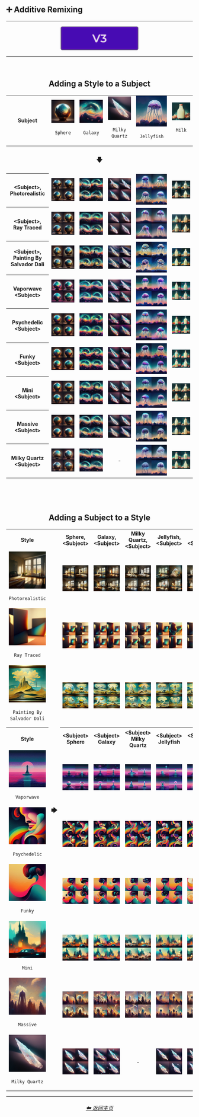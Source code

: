 <h2>➕ Additive Remixing</h2>

<hr>

<div align="center">

[<img src="/Images/Repo_Parts/Buttons/Version_Buttons/button_version_V3_active.webp?raw=true" alt="MidJourney V3" height="64" />]()

</div>

<hr>
<br>

<div align="center">

<h2>Adding a Style to a Subject</h2>
<table>
    <tr align=center valign=middle>
        <th>Subject</th>
        <td><img src="/Images/MJ_V3/Comparison_Page_Images/Additive_Remixing/Add_Style/Sphere/Sphere_(1).webp?raw=true" /><p><code>Sphere</code></p></td>
        <td><img src="/Images/MJ_V3/Comparison_Page_Images/Additive_Remixing/Add_Style/Galaxy/Galaxy_(2).webp?raw=true" /><p><code>Galaxy</code></p></td>
        <td><img src="/Images/MJ_V3/Comparison_Page_Images/Additive_Remixing/Add_Style/Milky_Quartz/Milky_Quartz_(1).webp?raw=true" /><p><code>Milky Quartz</code></p></td>
        <td><img src="/Images/MJ_V3/Comparison_Page_Images/Additive_Remixing/Add_Style/Jellyfish/Jellyfish_(4).webp?raw=true" /><p><code>Jellyfish</code></p></td>
        <td><img src="/Images/MJ_V3/Comparison_Page_Images/Additive_Remixing/Add_Style/Milk/Milk_(4).webp?raw=true" /><p><code>Milk</code></p></td>
    </tr>
    <tr align=center valign=middle>
        <th colspan=6><h3>🡇</h3></th>
      </tr>
    <tr align=center valign=middle>
        <th>&#60;Subject&#62;, Photorealistic</th>
        <td><img src="/Images/MJ_V3/Comparison_Page_Images/Additive_Remixing/Add_Style/Sphere/Sphere_Photorealistic.webp?raw=true" /></td>
        <td><img src="/Images/MJ_V3/Comparison_Page_Images/Additive_Remixing/Add_Style/Galaxy/Galaxy_Photorealistic.webp?raw=true" /></td>
        <td><img src="/Images/MJ_V3/Comparison_Page_Images/Additive_Remixing/Add_Style/Milky_Quartz/Milky_Quartz_Photorealistic.webp?raw=true" /></td>
        <td><img src="/Images/MJ_V3/Comparison_Page_Images/Additive_Remixing/Add_Style/Jellyfish/Jellyfish_Photorealistic.webp?raw=true" /></td>
        <td><img src="/Images/MJ_V3/Comparison_Page_Images/Additive_Remixing/Add_Style/Milk/Milk_Photorealistic.webp?raw=true" /></td>
    </tr>
    <tr align=center valign=middle>
        <th>&#60;Subject&#62;, Ray Traced</th>
        <td><img src="/Images/MJ_V3/Comparison_Page_Images/Additive_Remixing/Add_Style/Sphere/Sphere_Ray_Traced.webp?raw=true" /></td>
        <td><img src="/Images/MJ_V3/Comparison_Page_Images/Additive_Remixing/Add_Style/Galaxy/Galaxy_Ray_Traced.webp?raw=true" /></td>
        <td><img src="/Images/MJ_V3/Comparison_Page_Images/Additive_Remixing/Add_Style/Milky_Quartz/Milky_Quartz_Ray_Traced.webp?raw=true" /></td>
        <td><img src="/Images/MJ_V3/Comparison_Page_Images/Additive_Remixing/Add_Style/Jellyfish/Jellyfish_Ray_Traced.webp?raw=true" /></td>
        <td><img src="/Images/MJ_V3/Comparison_Page_Images/Additive_Remixing/Add_Style/Milk/Milk_Ray_Traced.webp?raw=true" /></td>
    </tr>
    <tr align=center valign=middle>
        <th>&#60;Subject&#62;, Painting By Salvador Dali</th>
        <td><img src="/Images/MJ_V3/Comparison_Page_Images/Additive_Remixing/Add_Style/Sphere/Sphere_Painting_By_Salvador_Dali.webp?raw=true" /></td>
        <td><img src="/Images/MJ_V3/Comparison_Page_Images/Additive_Remixing/Add_Style/Galaxy/Galaxy_Painting_By_Salvador_Dali.webp?raw=true" /></td>
        <td><img src="/Images/MJ_V3/Comparison_Page_Images/Additive_Remixing/Add_Style/Milky_Quartz/Milky_Quartz_Painting_By_Salvador_Dali.webp?raw=true" /></td>
        <td><img src="/Images/MJ_V3/Comparison_Page_Images/Additive_Remixing/Add_Style/Jellyfish/Jellyfish_Painting_By_Salvador_Dali.webp?raw=true" /></td>
        <td><img src="/Images/MJ_V3/Comparison_Page_Images/Additive_Remixing/Add_Style/Milk/Milk_Painting_By_Salvador_Dali.webp?raw=true" /></td>
    </tr>
    <tr align=center valign=middle>
        <th>Vaporwave &#60;Subject&#62;</th>
        <td><img src="/Images/MJ_V3/Comparison_Page_Images/Additive_Remixing/Add_Style/Sphere/Vaporwave_Sphere.webp?raw=true" /></td>
        <td><img src="/Images/MJ_V3/Comparison_Page_Images/Additive_Remixing/Add_Style/Galaxy/Vaporwave_Galaxy.webp?raw=true" /></td>
        <td><img src="/Images/MJ_V3/Comparison_Page_Images/Additive_Remixing/Add_Style/Milky_Quartz/Vaporwave_Milky_Quartz.webp?raw=true" /></td>
        <td><img src="/Images/MJ_V3/Comparison_Page_Images/Additive_Remixing/Add_Style/Jellyfish/Vaporwave_Jellyfish.webp?raw=true" /></td>
        <td><img src="/Images/MJ_V3/Comparison_Page_Images/Additive_Remixing/Add_Style/Milk/Vaporwave_Milk.webp?raw=true" /></td>
    </tr>
    <tr align=center valign=middle>
        <th>Psychedelic &#60;Subject&#62;</th>
        <td><img src="/Images/MJ_V3/Comparison_Page_Images/Additive_Remixing/Add_Style/Sphere/Psychedelic_Sphere.webp?raw=true" /></td>
        <td><img src="/Images/MJ_V3/Comparison_Page_Images/Additive_Remixing/Add_Style/Galaxy/Psychedelic_Galaxy.webp?raw=true" /></td>
        <td><img src="/Images/MJ_V3/Comparison_Page_Images/Additive_Remixing/Add_Style/Milky_Quartz/Psychedelic_Milky_Quartz.webp?raw=true" /></td>
        <td><img src="/Images/MJ_V3/Comparison_Page_Images/Additive_Remixing/Add_Style/Jellyfish/Psychedelic_Jellyfish.webp?raw=true" /></td>
        <td><img src="/Images/MJ_V3/Comparison_Page_Images/Additive_Remixing/Add_Style/Milk/Psychedelic_Milk.webp?raw=true" /></td>
    </tr>
    <tr align=center valign=middle>
        <th>Funky &#60;Subject&#62;</th>
        <td><img src="/Images/MJ_V3/Comparison_Page_Images/Additive_Remixing/Add_Style/Sphere/Funky_Sphere.webp?raw=true" /></td>
        <td><img src="/Images/MJ_V3/Comparison_Page_Images/Additive_Remixing/Add_Style/Galaxy/Funky_Galaxy.webp?raw=true" /></td>
        <td><img src="/Images/MJ_V3/Comparison_Page_Images/Additive_Remixing/Add_Style/Milky_Quartz/Funky_Milky_Quartz.webp?raw=true" /></td>
        <td><img src="/Images/MJ_V3/Comparison_Page_Images/Additive_Remixing/Add_Style/Jellyfish/Funky_Jellyfish.webp?raw=true" /></td>
        <td><img src="/Images/MJ_V3/Comparison_Page_Images/Additive_Remixing/Add_Style/Milk/Funky_Milk.webp?raw=true" /></td>
    </tr>
    <tr align=center valign=middle>
        <th>Mini &#60;Subject&#62;</th>
        <td><img src="/Images/MJ_V3/Comparison_Page_Images/Additive_Remixing/Add_Style/Sphere/Mini_Sphere.webp?raw=true" /></td>
        <td><img src="/Images/MJ_V3/Comparison_Page_Images/Additive_Remixing/Add_Style/Galaxy/Mini_Galaxy.webp?raw=true" /></td>
        <td><img src="/Images/MJ_V3/Comparison_Page_Images/Additive_Remixing/Add_Style/Milky_Quartz/Mini_Milky_Quartz.webp?raw=true" /></td>
        <td><img src="/Images/MJ_V3/Comparison_Page_Images/Additive_Remixing/Add_Style/Jellyfish/Mini_Jellyfish.webp?raw=true" /></td>
        <td><img src="/Images/MJ_V3/Comparison_Page_Images/Additive_Remixing/Add_Style/Milk/Mini_Milk.webp?raw=true" /></td>
    </tr>
    <tr align=center valign=middle>
        <th>Massive &#60;Subject&#62;</th>
        <td><img src="/Images/MJ_V3/Comparison_Page_Images/Additive_Remixing/Add_Style/Sphere/Massive_Sphere.webp?raw=true" /></td>
        <td><img src="/Images/MJ_V3/Comparison_Page_Images/Additive_Remixing/Add_Style/Galaxy/Massive_Galaxy.webp?raw=true" /></td>
        <td><img src="/Images/MJ_V3/Comparison_Page_Images/Additive_Remixing/Add_Style/Milky_Quartz/Massive_Milky_Quartz.webp?raw=true" /></td>
        <td><img src="/Images/MJ_V3/Comparison_Page_Images/Additive_Remixing/Add_Style/Jellyfish/Massive_Jellyfish.webp?raw=true" /></td>
        <td><img src="/Images/MJ_V3/Comparison_Page_Images/Additive_Remixing/Add_Style/Milk/Massive_Milk.webp?raw=true" /></td>
    </tr>
    <tr align=center valign=middle>
        <th>Milky Quartz &#60;Subject&#62;</th>
        <td><img src="/Images/MJ_V3/Comparison_Page_Images/Additive_Remixing/Add_Style/Sphere/Milky_Quartz_Sphere.webp?raw=true" /></td>
        <td><img src="/Images/MJ_V3/Comparison_Page_Images/Additive_Remixing/Add_Style/Galaxy/Milky_Quartz_Galaxy.webp?raw=true" /></td>
        <td>-</td>
        <td><img src="/Images/MJ_V3/Comparison_Page_Images/Additive_Remixing/Add_Style/Jellyfish/Milky_Quartz_Jellyfish.webp?raw=true" /></td>
        <td><img src="/Images/MJ_V3/Comparison_Page_Images/Additive_Remixing/Add_Style/Milk/Milky_Quartz_Milk.webp?raw=true" /></td>
    </tr>
</table>

<br><br><br>

<h2>Adding a Subject to a Style</h2>
<table>
    <tr align=center valign=middle>
        <th>Style</th>
        <th rowspan=11><h3>🡆</h3></th>
        <th>Sphere, &#60;Subject&#62;</th>
        <th>Galaxy, &#60;Subject&#62;</th>
        <th>Milky Quartz, &#60;Subject&#62;</th>
        <th>Jellyfish, &#60;Subject&#62;</th>
        <th>Milk, &#60;Subject&#62;</th>
    </tr>
    <tr align=center valign=middle>
        <td><img src="/Images/MJ_V3/Comparison_Page_Images/Additive_Remixing/Add_Subject/Photorealistic/Photorealistic_(4).webp?raw=true" /><p><code>Photorealistic</code></p></td>
        <td><img src="/Images/MJ_V3/Comparison_Page_Images/Additive_Remixing/Add_Subject/Photorealistic/Sphere_Photorealistic.webp?raw=true" /></td>
        <td><img src="/Images/MJ_V3/Comparison_Page_Images/Additive_Remixing/Add_Subject/Photorealistic/Galaxy_Photorealistic.webp?raw=true" /></td>
        <td><img src="/Images/MJ_V3/Comparison_Page_Images/Additive_Remixing/Add_Subject/Photorealistic/Milky_Quartz_Photorealistic.webp?raw=true" /></td>
        <td><img src="/Images/MJ_V3/Comparison_Page_Images/Additive_Remixing/Add_Subject/Photorealistic/Jellyfish_Photorealistic.webp?raw=true" /></td>
        <td><img src="/Images/MJ_V3/Comparison_Page_Images/Additive_Remixing/Add_Subject/Photorealistic/Milk_Photorealistic.webp?raw=true" /></td>
    </tr>
    <tr align=center valign=middle>
        <td><img src="/Images/MJ_V3/Comparison_Page_Images/Additive_Remixing/Add_Subject/Ray_Traced/Ray_Traced_(2).webp?raw=true" /><p><code>Ray Traced</code></p></td>
        <td><img src="/Images/MJ_V3/Comparison_Page_Images/Additive_Remixing/Add_Subject/Ray_Traced/Sphere_Ray_Traced.webp?raw=true" /></td>
        <td><img src="/Images/MJ_V3/Comparison_Page_Images/Additive_Remixing/Add_Subject/Ray_Traced/Galaxy_Ray_Traced.webp?raw=true" /></td>
        <td><img src="/Images/MJ_V3/Comparison_Page_Images/Additive_Remixing/Add_Subject/Ray_Traced/Milky_Quartz_Ray_Traced.webp?raw=true" /></td>
        <td><img src="/Images/MJ_V3/Comparison_Page_Images/Additive_Remixing/Add_Subject/Ray_Traced/Jellyfish_Ray_Traced.webp?raw=true" /></td>
        <td><img src="/Images/MJ_V3/Comparison_Page_Images/Additive_Remixing/Add_Subject/Ray_Traced/Milk_Ray_Traced.webp?raw=true" /></td>
    </tr>
    <tr align=center valign=middle>
        <td><img src="/Images/MJ_V3/Comparison_Page_Images/Additive_Remixing/Add_Subject/Painting_By_Salvador_Dali/Painting_By_Salvador_Dali_(4).webp?raw=true" /><p><code>Painting By Salvador Dali</code></p></td>
        <td><img src="/Images/MJ_V3/Comparison_Page_Images/Additive_Remixing/Add_Subject/Painting_By_Salvador_Dali/Sphere_Painting_By_Salvador_Dali.webp?raw=true" /></td>
        <td><img src="/Images/MJ_V3/Comparison_Page_Images/Additive_Remixing/Add_Subject/Painting_By_Salvador_Dali/Galaxy_Painting_By_Salvador_Dali.webp?raw=true" /></td>
        <td><img src="/Images/MJ_V3/Comparison_Page_Images/Additive_Remixing/Add_Subject/Painting_By_Salvador_Dali/Milky_Quartz_Painting_By_Salvador_Dali.webp?raw=true" /></td>
        <td><img src="/Images/MJ_V3/Comparison_Page_Images/Additive_Remixing/Add_Subject/Painting_By_Salvador_Dali/Jellyfish_Painting_By_Salvador_Dali.webp?raw=true" /></td>
        <td><img src="/Images/MJ_V3/Comparison_Page_Images/Additive_Remixing/Add_Subject/Painting_By_Salvador_Dali/Milk_Painting_By_Salvador_Dali.webp?raw=true" /></td>
    </tr>
    <tr align=center valign=middle>
        <th>Style</th>
        <th>&#60;Subject&#62; Sphere</th>
        <th>&#60;Subject&#62; Galaxy</th>
        <th>&#60;Subject&#62; Milky Quartz</th>
        <th>&#60;Subject&#62; Jellyfish</th>
        <th>&#60;Subject&#62; Milk</th>
    </tr>
    <tr align=center valign=middle>
        <td><img src="/Images/MJ_V3/Comparison_Page_Images/Additive_Remixing/Add_Subject/Vaporwave/Vaporwave_(4).webp?raw=true" /><p><code>Vaporwave</code></p></td>
        <td><img src="/Images/MJ_V3/Comparison_Page_Images/Additive_Remixing/Add_Subject/Vaporwave/Vaporwave_Sphere.webp?raw=true" /></td>
        <td><img src="/Images/MJ_V3/Comparison_Page_Images/Additive_Remixing/Add_Subject/Vaporwave/Vaporwave_Galaxy.webp?raw=true" /></td>
        <td><img src="/Images/MJ_V3/Comparison_Page_Images/Additive_Remixing/Add_Subject/Vaporwave/Vaporwave_Milky_Quartz.webp?raw=true" /></td>
        <td><img src="/Images/MJ_V3/Comparison_Page_Images/Additive_Remixing/Add_Subject/Vaporwave/Vaporwave_Jellyfish.webp?raw=true" /></td>
        <td><img src="/Images/MJ_V3/Comparison_Page_Images/Additive_Remixing/Add_Subject/Vaporwave/Vaporwave_Milk.webp?raw=true" /></td>
    </tr>
    <tr align=center valign=middle>
        <td><img src="/Images/MJ_V3/Comparison_Page_Images/Additive_Remixing/Add_Subject/Psychedelic/Psychedelic_(4).webp?raw=true" /><p><code>Psychedelic</code></p></td>
        <td><img src="/Images/MJ_V3/Comparison_Page_Images/Additive_Remixing/Add_Subject/Psychedelic/Psychedelic_Sphere.webp?raw=true" /></td>
        <td><img src="/Images/MJ_V3/Comparison_Page_Images/Additive_Remixing/Add_Subject/Psychedelic/Psychedelic_Galaxy.webp?raw=true" /></td>
        <td><img src="/Images/MJ_V3/Comparison_Page_Images/Additive_Remixing/Add_Subject/Psychedelic/Psychedelic_Milky_Quartz.webp?raw=true" /></td>
        <td><img src="/Images/MJ_V3/Comparison_Page_Images/Additive_Remixing/Add_Subject/Psychedelic/Psychedelic_Jellyfish.webp?raw=true" /></td>
        <td><img src="/Images/MJ_V3/Comparison_Page_Images/Additive_Remixing/Add_Subject/Psychedelic/Psychedelic_Milk.webp?raw=true" /></td>
    </tr>
    <tr align=center valign=middle>
        <td><img src="/Images/MJ_V3/Comparison_Page_Images/Additive_Remixing/Add_Subject/Funky/Funky_(3).webp?raw=true" /><p><code>Funky</code></p></td>
        <td><img src="/Images/MJ_V3/Comparison_Page_Images/Additive_Remixing/Add_Subject/Funky/Funky_Sphere.webp?raw=true" /></td>
        <td><img src="/Images/MJ_V3/Comparison_Page_Images/Additive_Remixing/Add_Subject/Funky/Funky_Galaxy.webp?raw=true" /></td>
        <td><img src="/Images/MJ_V3/Comparison_Page_Images/Additive_Remixing/Add_Subject/Funky/Funky_Milky_Quartz.webp?raw=true" /></td>
        <td><img src="/Images/MJ_V3/Comparison_Page_Images/Additive_Remixing/Add_Subject/Funky/Funky_Jellyfish.webp?raw=true" /></td>
        <td><img src="/Images/MJ_V3/Comparison_Page_Images/Additive_Remixing/Add_Subject/Funky/Funky_Milk.webp?raw=true" /></td>
    </tr>
    <tr align=center valign=middle>
        <td><img src="/Images/MJ_V3/Comparison_Page_Images/Additive_Remixing/Add_Subject/Mini/Mini_(4).webp?raw=true" /><p><code>Mini</code></p></td>
        <td><img src="/Images/MJ_V3/Comparison_Page_Images/Additive_Remixing/Add_Subject/Mini/Mini_Sphere.webp?raw=true" /></td>
        <td><img src="/Images/MJ_V3/Comparison_Page_Images/Additive_Remixing/Add_Subject/Mini/Mini_Galaxy.webp?raw=true" /></td>
        <td><img src="/Images/MJ_V3/Comparison_Page_Images/Additive_Remixing/Add_Subject/Mini/Mini_Milky_Quartz.webp?raw=true" /></td>
        <td><img src="/Images/MJ_V3/Comparison_Page_Images/Additive_Remixing/Add_Subject/Mini/Mini_Jellyfish.webp?raw=true" /></td>
        <td><img src="/Images/MJ_V3/Comparison_Page_Images/Additive_Remixing/Add_Subject/Mini/Mini_Milk.webp?raw=true" /></td>
    </tr>
    <tr align=center valign=middle>
        <td><img src="/Images/MJ_V3/Comparison_Page_Images/Additive_Remixing/Add_Subject/Massive/Massive_(1).webp?raw=true" /><p><code>Massive</code></p></td>
        <td><img src="/Images/MJ_V3/Comparison_Page_Images/Additive_Remixing/Add_Subject/Massive/Massive_Sphere.webp?raw=true" /></td>
        <td><img src="/Images/MJ_V3/Comparison_Page_Images/Additive_Remixing/Add_Subject/Massive/Massive_Galaxy.webp?raw=true" /></td>
        <td><img src="/Images/MJ_V3/Comparison_Page_Images/Additive_Remixing/Add_Subject/Massive/Massive_Milky_Quartz.webp?raw=true" /></td>
        <td><img src="/Images/MJ_V3/Comparison_Page_Images/Additive_Remixing/Add_Subject/Massive/Massive_Jellyfish.webp?raw=true" /></td>
        <td><img src="/Images/MJ_V3/Comparison_Page_Images/Additive_Remixing/Add_Subject/Massive/Massive_Milk.webp?raw=true" /></td>
    </tr>
    <tr align=center valign=middle>
        <td><img src="/Images/MJ_V3/Comparison_Page_Images/Additive_Remixing/Add_Subject/Milky_Quartz/Milky_Quartz_(1).webp?raw=true" /><p><code>Milky Quartz</code></p></td>
        <td><img src="/Images/MJ_V3/Comparison_Page_Images/Additive_Remixing/Add_Subject/Milky_Quartz/Milky_Quartz_Sphere.webp?raw=true" /></td>
        <td><img src="/Images/MJ_V3/Comparison_Page_Images/Additive_Remixing/Add_Subject/Milky_Quartz/Milky_Quartz_Galaxy.webp?raw=true" /></td>
        <td>-</td>
        <td><img src="/Images/MJ_V3/Comparison_Page_Images/Additive_Remixing/Add_Subject/Milky_Quartz/Milky_Quartz_Jellyfish.webp?raw=true" /></td>
        <td><img src="/Images/MJ_V3/Comparison_Page_Images/Additive_Remixing/Add_Subject/Milky_Quartz/Milky_Quartz_Milk.webp?raw=true" /></td>
    </tr>
</table>

</div>

<hr>
<div align="center">
    <h6><a href="/README.md">⬅ 返回主页</a></h6>
</div>